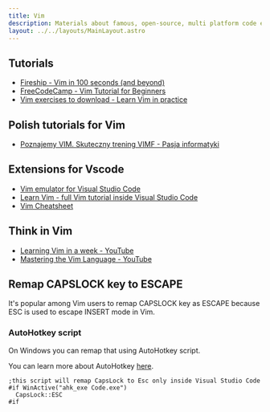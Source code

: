 ```yaml
---
title: Vim
description: Materials about famous, open-source, multi platform code editor
layout: ../../layouts/MainLayout.astro
---
```


## Tutorials

- [Fireship - Vim in 100 seconds (and beyond)](https://www.youtube.com/watch?v=-txKSRn0qeA)
- [FreeCodeCamp - Vim Tutorial for Beginners](https://www.youtube.com/watch?v=RZ4p-saaQkc)
- [Vim exercises to download - Learn Vim in practice](https://github.com/skilldrick/vim-exercises/blob/master/vim_ex.txt)

## Polish tutorials for Vim

- [Poznajemy VIM. Skuteczny trening VIMF - Pasja informatyki](https://www.youtube.com/watch?v=4ccoihuvQyg)

## Extensions for Vscode

- [Vim emulator for Visual Studio Code](https://marketplace.visualstudio.com/items?itemName=vscodevim.vim)
- [Learn Vim - full Vim tutorial inside Visual Studio Code](https://marketplace.visualstudio.com/items?itemName=vintharas.learn-vim)
- [Vim Cheatsheet](https://marketplace.visualstudio.com/items?itemName=AndenetAlexander.vim-cheatsheet)

## Think in Vim

- [Learning Vim in a week - YouTube](https://youtu.be/_NUO4JEtkDw)
- [Mastering the Vim Language - YouTube](https://youtu.be/wlR5gYd6um0)

## Remap CAPSLOCK key to ESCAPE

It's popular among Vim users to remap CAPSLOCK key as ESCAPE because ESC is used to escape INSERT mode in Vim.

### AutoHotkey script

On Windows you can remap that using AutoHotkey script.

You can learn more about AutoHotkey [here](https://www.autohotkey.com/).

```autohotkey
;this script will remap CapsLock to Esc only inside Visual Studio Code
#if WinActive("ahk_exe Code.exe")
  CapsLock::ESC
#if
```
